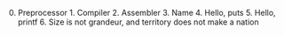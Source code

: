 0. Preprocessor 1. Compiler 2. Assembler 3. Name 4. Hello, puts 5. Hello, printf 6. Size is not grandeur, and territory does not make a nation
